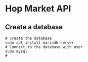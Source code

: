 # Hop Market API


## Create a database

```
# Create the database
sudo apt install mariadb-server
# Connect to the database with user
sudo mysql
# 
```
